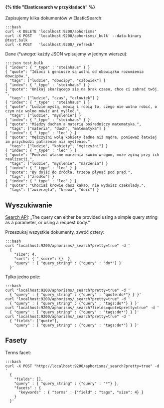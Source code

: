 #### {% title "Elasticsearch w przykładach" %}

Zapisujemy kilka dokumentów w ElasticSearch:

    :::bash
    curl -X DELETE 'localhost:9200/aphorisms'
    curl -X POST   'localhost:9200/aphorisms/_bulk' --data-binary @test.bulk
    curl -X POST   'localhost:9200/_refresh'

Dane (**uwaga:* każdy JSON wpisujemy w jednym wierszu):

    :::json test.bulk
    { "index": { "_type" : "steinhaus" } }
    { "quote": "Idioci i geniusze są wolni od obowiązku rozumienia dowcipów.",
      "tags": ["ludzie", "dowcipy", "człowiek"] }
    { "index": { "_type" : "steinhaus" } }
    { "quote": "Unikaj skarżącego się na brak czasu, chce ci zabrać twój. ",
      "tags": ["ludzie", "czas", "człowiek"] }
    { "index": { "_type" : "steinhaus" } }
    { "quote": "Ludzie myślą, mówią i robią to, czego nie wolno robić, o czym nie wolno mówić ani myśleć.",
      "tags": ["ludzie", "myślenie"] }
    { "index": { "_type" : "steinhaus" } }
    { "quote": "Między duchem a materią pośredniczy matematyka.",
      "tags": ["materia", "duch", "matematyka"] }
    { "index": { "_type" : "lec" } }
    { "quote": "Mężczyźni wolą kobiety ładne niż mądre, ponieważ łatwiej im przychodzi patrzenie niż myślenie.",
      "tags": ["ludzie", "kobiety", "mężczyźni"] }
    { "index": { "_type" : "lec" } }
    { "quote": "Podrzuć własne marzenia swoim wrogom, może zginą przy ich realizacji.",
      "tags": ["ludzie", "myślenie", "marzenia"] }
    { "index": { "_type" : "lec" } }
    { "quote": "By dojść do źródła, trzeba płynąć pod prąd.",
      "tags": ["źródło"] }
    { "index": { "_type" : "lec" } }
    { "quote": "Chociaż krowie dasz kakao, nie wydoisz czekolady.",
      "tags": ["zwierzęta", "krowa", "doić"] }


## Wyszukiwanie

[Search API](http://www.elasticsearch.org/guide/reference/api/search/):
„The query can either be provided using a simple query string as a
parameter, or using a request body.”

Przeszukaj wszystkie dokumenty, zwróć cztery:

    :::bash
    curl "localhost:9200/aphorisms/_search?pretty=true" -d '
      {
        "size": 4,
        "sort": { "_score": {}  },
        "query" : { "query_string" : {"query" : "do*"} }
      }'

Tylko jedno pole:

    :::bash
    curl "localhost:9200/aphorisms/_search?pretty=true" -d '
      { "query" : { "query_string" : {"query" : "quote:do*"} } }'
    curl "localhost:9200/aphorisms/_search?pretty=true" -d '
      { "query" : { "query_string" : {"query" : "tags:do*"} } }'
    curl "localhost:9200/aphorisms/_search?fields=quote&pretty=true" -d '
      { "query" : { "query_string" : {"query" : "tags:do*"} } }'
    curl "localhost:9200/aphorisms/_search?pretty=true" -d '
      { "fields": ["quote"],
        "query" : { "query_string" : {"query" : "tags:do*"} } }'


## Fasety

Terms facet:

    :::bash
    curl -X POST "http://localhost:9200/aphorisms/_search?pretty=true" -d '
      {
        "fields": [],
        "query" : { "query_string" : {"query" : "*"} },
        "facets" : {
          "keywords" : { "terms" : {"field" : "tags", "size": 4} }
        }
      }'

